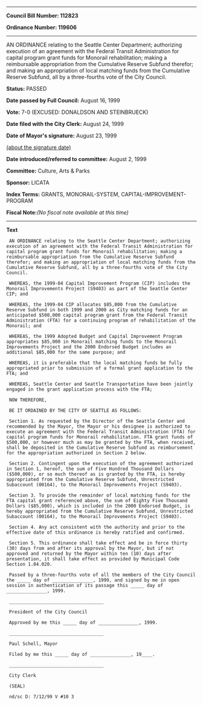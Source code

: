 

********

**Council Bill Number: 112823**
   
**Ordinance Number: 119606**
********

 AN ORDINANCE relating to the Seattle Center Department; authorizing execution of an agreement with the Federal Transit Administration for capital program grant funds for Monorail rehabilitation; making a reimbursable appropriation from the Cumulative Reserve Subfund therefor; and making an appropriation of local matching funds from the Cumulative Reserve Subfund, all by a three-fourths vote of the City Council.

**Status:** PASSED
   
**Date passed by Full Council:** August 16, 1999
   
**Vote:** 7-0 (EXCUSED: DONALDSON AND STEINBRUECK)
   
**Date filed with the City Clerk:** August 24, 1999
   
**Date of Mayor's signature:** August 23, 1999
   
[(about the signature date)](/~public/approvaldate.htm)
   
   
   
**Date introduced/referred to committee:** August 2, 1999
   
**Committee:** Culture, Arts & Parks
   
**Sponsor:** LICATA
   
   
**Index Terms:** GRANTS, MONORAIL-SYSTEM, CAPITAL-IMPROVEMENT-PROGRAM

**Fiscal Note:**_(No fiscal note available at this time)_

********

**Text**
   
```
 AN ORDINANCE relating to the Seattle Center Department; authorizing execution of an agreement with the Federal Transit Administration for capital program grant funds for Monorail rehabilitation; making a reimbursable appropriation from the Cumulative Reserve Subfund therefor; and making an appropriation of local matching funds from the Cumulative Reserve Subfund, all by a three-fourths vote of the City Council.

 WHEREAS, the 1999-04 Capital Improvement Program (CIP) includes the Monorail Improvements Project (S9403) as part of the Seattle Center CIP; and

 WHEREAS, the 1999-04 CIP allocates $85,000 from the Cumulative Reserve Subfund in both 1999 and 2000 as City matching funds for an anticipated $500,000 capital program grant from the Federal Transit Administration (FTA) for a continuing program of rehabilitation of the Monorail; and

 WHEREAS, the 1999 Adopted Budget and Capital Improvement Program appropriates $85,000 in Monorail matching funds to the Monorail Improvements Project and the 2000 Endorsed Budget includes an additional $85,000 for the same purpose; and

 WHEREAS, it is preferable that the local matching funds be fully appropriated prior to submission of a formal grant application to the FTA; and

 WHEREAS, Seattle Center and Seattle Transportation have been jointly engaged in the grant application process with the FTA;

 NOW THEREFORE,

 BE IT ORDAINED BY THE CITY OF SEATTLE AS FOLLOWS:

 Section 1. As requested by the Director of the Seattle Center and recommended by the Mayor, the Mayor or his designee is authorized to execute an agreement with the Federal Transit Administration (FTA) for capital program funds for Monorail rehabilitation. FTA grant funds of $500,000, or however much as may be granted by the FTA, when received, shall be deposited in the Cumulative Reserve Subfund as reimbursement for the appropriation authorized in Section 2 below.

 Section 2. Contingent upon the execution of the agreement authorized in Section 1, hereof, the sum of Five Hundred Thousand Dollars ($500,000), or so much thereof as is granted by the FTA, is hereby appropriated from the Cumulative Reserve Subfund, Unrestricted Subaccount (00164), to the Monorail Improvements Project (S9403).

 Section 3. To provide the remainder of local matching funds for the FTA capital grant referenced above, the sum of Eighty Five Thousand Dollars ($85,000), which is included in the 2000 Endorsed Budget, is hereby appropriated from the Cumulative Reserve Subfund, Unrestricted Subaccount (00164), to the Monorail Improvements Project (S9403).

 Section 4. Any act consistent with the authority and prior to the effective date of this ordinance is hereby ratified and confirmed.

 Section 5. This ordinance shall take effect and be in force thirty (30) days from and after its approval by the Mayor, but if not approved and returned by the Mayor within ten (10) days after presentation, it shall take effect as provided by Municipal Code Section 1.04.020.

 Passed by a three-fourths vote of all the members of the City Council the _____ day of _______________, 1999, and signed by me in open session in authentication of its passage this _____ day of _______________, 1999.

 ___________________________________

 President of the City Council

 Approved by me this _____ day of _______________, 1999.

 ___________________________________

 Paul Schell, Mayor

 Filed by me this _____ day of _______________, 19____.

 ___________________________________

 City Clerk

 (SEAL)

 nd/sc D: 7/12/99 V #10 3

```
